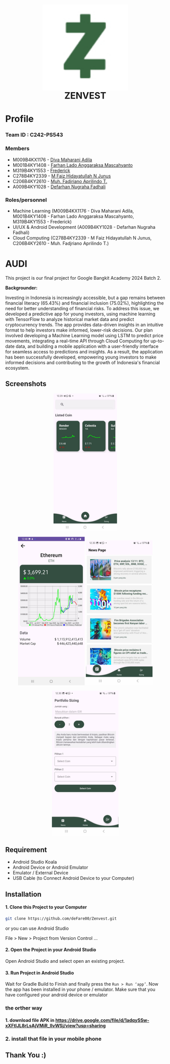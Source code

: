 <h1 align="center">
  <img align="center" src="ZenVest1.jpg"  width="270"></img>
<br>
ZENVEST
</h1>

# Profile

### Team ID : C242-PS543

### Members

* M009B4KX1176 - [Diva Maharani Adila](https://github.com/divaadila)
* M001B4KY1408 - [Farhan Lado Anggaraksa Mascahyanto](https://github.com/FarhanLado)
* M319B4KY1553 - [Frederick](https://github.com/Frederickyzw)
* C278B4KY2339 - [M Faiz Hidayatullah N Junus](https://github.com/faizhidayatullah)
* C206B4KY2610 - [Muh. Fadjriano Aprilindo T.](https://github.com/fajritaridala)
* A009B4KY1028 - [Defarhan Nugraha Fadhali](https://github.com/deFare00)

### Roles/personnel

* Machine Learning (M009B4KX1176 - Diva Maharani Adila, M001B4KY1408 - Farhan Lado Anggaraksa Mascahyanto, M319B4KY1553 - Frederick)
* UI/UX & Android Development (A009B4KY1028 - Defarhan Nugraha Fadhali)
* Cloud Computing (C278B4KY2339 - M Faiz Hidayatullah N Junus, C206B4KY2610 - Muh. Fadjriano Aprilindo T.)

# AUDI
This project is our final project for Google Bangkit Academy 2024 Batch 2.

**Backgrounder:**

Investing in Indonesia is increasingly accessible, but a gap remains between financial literacy (65.43%) and financial inclusion (75.02%), highlighting the need for better understanding of financial risks. To address this issue, we developed a predictive app for young investors, using machine learning with TensorFlow to analyze historical market data and predict cryptocurrency trends. The app provides data-driven insights in an intuitive format to help investors make informed, lower-risk decisions. Our plan involved developing a Machine Learning model using LSTM to predict price movements, integrating a real-time API through Cloud Computing for up-to-date data, and building a mobile application with a user-friendly interface for seamless access to predictions and insights. As a result, the application has been successfully developed, empowering young investors to make informed decisions and contributing to the growth of Indonesia's financial ecosystem.

## Screenshots

<p align="center">
  <img src="Home.jpeg" width="200">
</p>

<p align="center">
  <img src="Details.jpeg" width="210">
  <img src="News.jpeg" width="210">
</p>

<p align="center">
  <img src="Portfolio.jpeg" width="210">
</p>


## Requirement
* Android Studio Koala
* Android Device or Android Emulator 
* Emulator / External Device
* USB Cable (to Connect Android Device to your Computer)

## Installation

#### 1. Clone this Project to your Computer
```bash
git clone https://github.com/deFare00/Zenvest.git
```

or you can use Android Studio 

File > New > Project from Version Control ...

#### 2. Open the Project in your Android Studio
Open Android Studio and select open an existing project.

#### 3. Run Project in Android Studio
Wait for Gradle Build to Finish and finally press the `Run > Run ‘app’`. Now the app has been installed in your phone / emulator. Make sure that you have configured your android device or emulator 

### the orther way

#### 1. download file APK in https://drive.google.com/file/d/1adqySSw-xXFtlJL8rLsAjVMiR_lIvWSj/view?usp=sharing
### 2. install that file in your mobile phone

## Thank You :)
